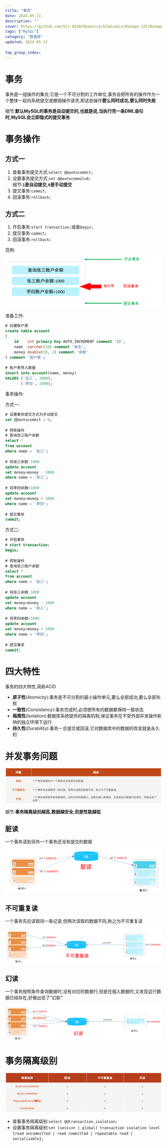 ```yaml
---
title: "事务"
date: 2024-05-11
description: ""
cover: https://github.com/Gjt-9520/Resource/blob/main/Bimage-135/Bimage13.jpg?raw=true
tags: ["MySQL"]
category: "数据库"
updated: 2024-05-12
 
top_group_index: 
---
```


# 事务

事务是一组操作的集合,它是一个不可分割的工作单位,事务会把所有的操作作为一个整体一起向系统提交或撤销操作请求,即这些操作**要么同时成功,要么同时失败**

细节:**默认MySQL的事务是自动提交的,也就是说,当执行完一条DML语句时,MySQL会立即隐式的提交事务**

# 事务操作

## 方式一

1. 查看事务提交方式:`select @@autocommit;`  
2. 设置事务提交方式:`set @@autocommit=0;`                 
细节:**`1`是自动提交,`0`是手动提交**
3. 提交事务:`commit;`
4. 回滚事务:`rollback;`

## 方式二

1. 开启事务:`start transaction;`或者`begin;` 
2. 提交事务:`commit;`
3. 回滚事务:`rollback;`

范例:

![事务操作范例](../images/事务操作范例.png)

准备工作:

```sql
# 创建账户表
create table account
(
    id    int primary key AUTO_INCREMENT comment 'ID',
    name  varchar(10) comment '姓名',
    money double(10, 2) comment '余额'
) comment '账户表';

# 账户表导入数据
insert into account(name, money)
VALUES ('张三', 2000),
       ('李四', 2000);
```

事务操作:

方式一:

```sql
# 设置事务提交方式为手动提交
set @@autocommit = 0;

# 转账操作
# 查询张三账户余额
select *
from account
where name = '张三';

# 将张三余额-1000
update account
set money=money - 1000
where name = '张三';

# 将李四余额+1000
update account
set money=money + 1000
where name = '李四';

# 提交事务
commit;
```

方式二:

```sql
# 开启事务
# start transaction;
begin;

# 转账操作
# 查询张三账户余额
select *
from account
where name = '张三';

# 将张三余额-1000
update account
set money=money - 1000
where name = '张三';

# 将李四余额+1000
update account
set money=money + 1000
where name = '李四';

# 提交事务
commit;
```

# 四大特性

事务的四大特性,简称ACID

- **原子性**(Atomicity):事务是不可分割的最小操作单元,要么全部成功,要么全部失败
- **一致性**(Consistency):事务完成时,必须使所有的数据都保持一致状态
- **隔离性**(Isolation):数据库系统提供的隔离机制,保证事务在不受外部并发操作影响的独立环境下运行
- **持久性**(Durability):事务一旦提交或回滚,它对数据库中的数据的改变就是永久的

# 并发事务问题

![并发事务问题](../images/并发事务问题.png)

细节:**事务隔离级别越高,数据越安全,但是性能越低**

## 脏读

一个事务读到另外一个事务还没有提交的数据

![脏读](../images/脏读.png)

## 不可重复读

一个事务先后读取同一条记录,但两次读取的数据不同,称之为不可重复读

![不可重复读](../images/不可重复读.png)

## 幻读

一个事务按照条件查询数据时,没有对应的数据行,但是在插入数据时,又发现这行数据已经存在,好像出现了"幻影"

![幻读](../images/幻读.png)

# 事务隔离级别

![事务隔离级别](../images/事务隔离级别.png)

- 查看事务隔离级别:`select @@transaction_isolation;`
- 设置事务隔离级别:`set [session | global] transaction isolation level {read uncommitted | read committed | repeatable read | serializable};`